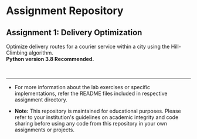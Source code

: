 # Assignment Repository

## Assignment 1: Delivery Optimization

Optimize delivery routes for a courier service within a city using the Hill-Climbing algorithm.
<br>
**Python version 3.8 Recommended.**


<br>


---
*   For more information about the lab exercises or specific implementations, refer the README files included in respective assignment directory.

*   **Note:** This repository is maintained for educational purposes. Please refer to your institution's guidelines on academic integrity and code sharing before using any code from this repository in your own assignments or projects.
